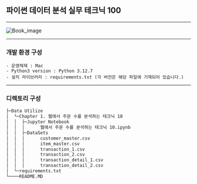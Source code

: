 ## 파이썬 데이터 분석 실무 테크닉 100

---
![Book_image](https://image.yes24.com/goods/91302724/XL.jpg)

---
### 개발 환경 구성
    - 운영체제 : Mac
    - Python3 version : Python 3.12.7
    - 설치 라이브러리 : requirements.txt (각 버전은 해당 파일에 기재되어 있습니다.)

---
### 디렉토리 구성
```sh
├─Data Utilize
│  └─Chapter 1. 웹에서 주문 수를 분석하는 테크닉 10
│  │  ├─Jupyter Notebook
│  │  │      웹에서 주문 수를 분석하는 테크닉 10.ipynb
│  │  ├─DataSets
│  │  │      customer_master.csv
│  │  │      item_master.csv
│  │  │      transaction_1.csv
│  │  │      transaction_2.csv
│  │  │      transaction_detail_1.csv
│  │  │      transaction_detail_2.csv
│  └─requirements.txt
└────README.MD
```
